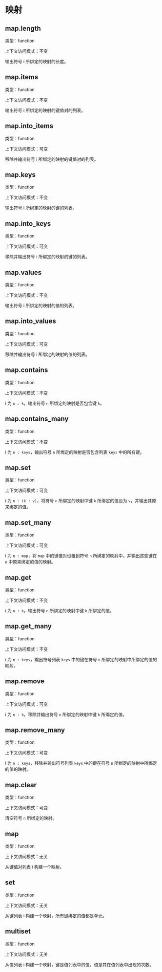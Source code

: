 # 映射

## map.length

类型：function

上下文访问模式：不变

输出符号 i 所绑定的映射的长度。

## map.items

类型：function

上下文访问模式：不变

输出符号 i 所绑定的映射的键值对的列表。

## map.into_items

类型：function

上下文访问模式：可变

移除并输出符号 i 所绑定的映射的键值对的列表。

## map.keys

类型：function

上下文访问模式：不变

输出符号 i 所绑定的映射的键的列表。

## map.into_keys

类型：function

上下文访问模式：可变

移除并输出符号 i 所绑定的映射的键的列表。

## map.values

类型：function

上下文访问模式：不变

输出符号 i 所绑定的映射的值的列表。

## map.into_values

类型：function

上下文访问模式：可变

移除并输出符号 i 所绑定的映射的值的列表。

## map.contains

类型：function

上下文访问模式：不变

i 为 `n : k`，输出符号 `n` 所绑定的映射是否包含键 `k`。

## map.contains_many

类型：function

上下文访问模式：不变

i 为 `n : keys`，输出符号 `n` 所绑定的映射是否包含列表 `keys` 中的所有键。

## map.set

类型：function

上下文访问模式：可变

i 为 `n : (k : v)`，将符号 `n` 所绑定的映射中键 `k` 所绑定的值设为 `v`，并输出其原来绑定的值。

## map.set_many

类型：function

上下文访问模式：可变

i 为 `n : map`，将 `map` 中的键值对设置到符号 `n` 所绑定的映射中，并输出这些键在 `n` 中原来绑定的值的映射。

## map.get

类型：function

上下文访问模式：不变

i 为 `n : k`，输出符号 `n` 所绑定的映射中键 `k` 所绑定的值。

## map.get_many

类型：function

上下文访问模式：不变

i 为 `n : keys`，输出符号列表 `keys` 中的键在符号 `n` 所绑定的映射中所绑定的值的映射。

## map.remove

类型：function

上下文访问模式：可变

i 为 `n : k`，移除并输出符号 `n` 所绑定的映射中键 `k` 所绑定的值。

## map.remove_many

类型：function

上下文访问模式：可变

i 为 `n : keys`，移除并输出符号列表 `keys` 中的键在符号 `n` 所绑定的映射中所绑定的值的映射。

## map.clear

类型：function

上下文访问模式：可变

清空符号 `n` 所绑定的映射。

## map

类型：function

上下文访问模式：无关

从键值对列表 i 构建一个映射。

## set

类型：function

上下文访问模式：无关

从键列表 i 构建一个映射，所有键绑定的值都是单元。

## multiset

类型：function

上下文访问模式：无关

从值列表 i 构建一个映射，键是值列表中的值，值是其在值列表中出现的次数。
